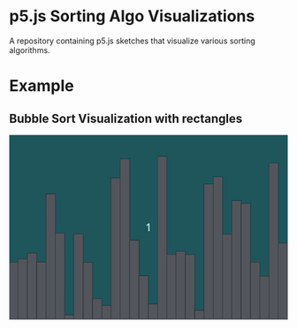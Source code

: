 # p5.js Sorting Algo Visualizations

A repository containing p5.js sketches that visualize various sorting algorithms. 

# Example
## Bubble Sort Visualization with rectangles

![](./visualizations/BubbleSortRects30FPS.gif)